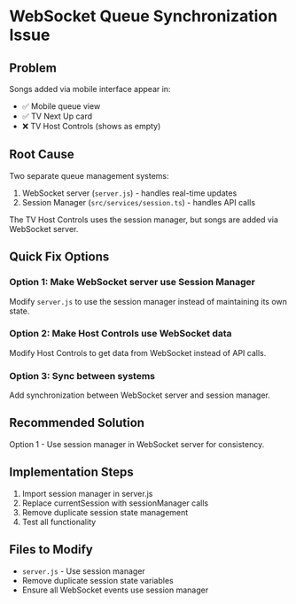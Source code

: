 # WebSocket Queue Synchronization Issue

## Problem

Songs added via mobile interface appear in:

- ✅ Mobile queue view
- ✅ TV Next Up card
- ❌ TV Host Controls (shows as empty)

## Root Cause

Two separate queue management systems:

1. WebSocket server (`server.js`) - handles real-time updates
2. Session Manager (`src/services/session.ts`) - handles API calls

The TV Host Controls uses the session manager, but songs are added via WebSocket server.

## Quick Fix Options

### Option 1: Make WebSocket server use Session Manager

Modify `server.js` to use the session manager instead of maintaining its own state.

### Option 2: Make Host Controls use WebSocket data

Modify Host Controls to get data from WebSocket instead of API calls.

### Option 3: Sync between systems

Add synchronization between WebSocket server and session manager.

## Recommended Solution

Option 1 - Use session manager in WebSocket server for consistency.

## Implementation Steps

1. Import session manager in server.js
2. Replace currentSession with sessionManager calls
3. Remove duplicate session state management
4. Test all functionality

## Files to Modify

- `server.js` - Use session manager
- Remove duplicate session state variables
- Ensure all WebSocket events use session manager
